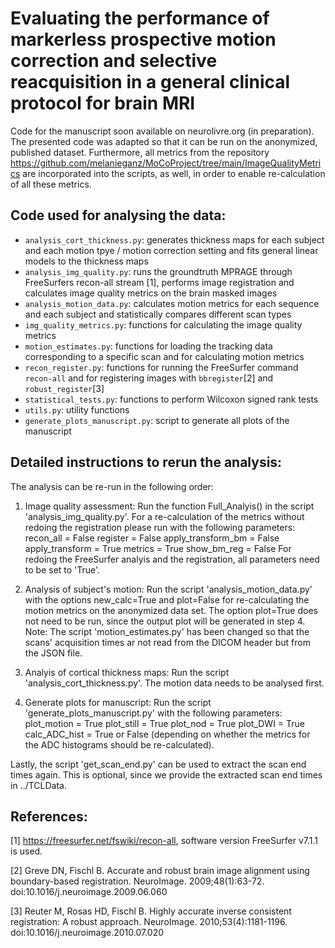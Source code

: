 # Evaluating the performance of markerless prospective motion correction and selective reacquisition in a general clinical protocol for brain MRI

Code for the manuscript soon available on neurolivre.org (in preparation). The presented code was adapted so that it can be run on the anonymized, published dataset.
Furthermore, all metrics from the repository https://github.com/melanieganz/MoCoProject/tree/main/ImageQualityMetrics are incorporated into the scripts, as well, in order to enable re-calculation of all these metrics.

## Code used for analysing the data:
* `analysis_cort_thickness.py`: generates thickness maps for each subject and each motion tpye / motion correction setting and fits general linear models to the thickness maps
* `analysis_img_quality.py`: runs the groundtruth MPRAGE through FreeSurfers recon-all stream [1], performs image registration and calculates image quality metrics on the brain masked images
* `analysis_motion_data.py`: calculates motion metrics for each sequence and each subject and statistically compares different scan types
* `img_quality_metrics.py`: functions for calculating the image quality metrics
* `motion_estimates.py`: functions for loading the tracking data corresponding to a specific scan and for calculating motion metrics
* `recon_register.py`: functions for running the FreeSurfer command `recon-all` and for registering images with `bbregister`[2] and `robust_register`[3]
* `statistical_tests.py`: functions to perform Wilcoxon signed rank tests
* `utils.py`: utility functions
* `generate_plots_manuscript.py`: script to generate all plots of the manuscript

## Detailed instructions to rerun the analysis:
The analysis can be re-run in the following order:
1) Image quality assessment:
    Run the function Full_Analyis() in the script 'analysis_img_quality.py'. For a re-calculation of the metrics without redoing the registration please run with the following parameters:
    recon_all = False
    register = False
    apply_transform_bm = False
    apply_transform = True
    metrics = True
    show_bm_reg = False 
    For redoing the FreeSurfer analyis and the registration, all parameters need to be set to 'True'.

2) Analysis of subject's motion:
    Run the script 'analysis_motion_data.py' with the options new_calc=True and plot=False for re-calculating the motion metrics on the anonymized data set. The option plot=True does not need to be run, since the output plot will be generated in step 4.
    Note: The script 'motion_estimates.py' has been changed so that the scans' acquisition times ar not read from the DICOM header but from the JSON file.
    
3) Analyis of cortical thickness maps:
    Run the script 'analysis_cort_thickness.py'. The motion data needs to be analysed first.
    
4) Generate plots for manuscript:
    Run the script 'generate_plots_manuscript.py' with the following parameters:
    plot_motion = True
    plot_still = True
    plot_nod = True
    plot_DWI = True
    calc_ADC_hist = True or False (depending on whether the metrics for the ADC histograms should be re-calculated).
    
Lastly, the script 'get_scan_end.py' can be used to extract the scan end times again. This is optional, since we provide the extracted scan end times in ../TCLData.

## References:
[1] https://freesurfer.net/fswiki/recon-all, software version FreeSurfer v7.1.1 is used.

[2] Greve DN, Fischl B. Accurate and robust brain image alignment using boundary-based registration. NeuroImage. 2009;48(1):63-72. doi:10.1016/j.neuroimage.2009.06.060

[3] Reuter M, Rosas HD, Fischl B. Highly accurate inverse consistent registration: A robust approach. NeuroImage. 2010;53(4):1181-1196. doi:10.1016/j.neuroimage.2010.07.020
